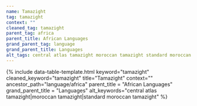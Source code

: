 ```yaml
---
name: Tamazight
tag: tamazight
context: ""
cleaned_tag: tamazight
parent_tag: africa
parent_title: African Languages
grand_parent_tag: language
grand_parent_title: Languages
alt_tags: central atlas tamazight moroccan tamazight standard moroccan tamazight
---
```


{% include data-table-template.html 
  keyword="tamazight" 
  cleaned_keyword="tamazight" 
  title="Tamazight"
  context=""
  ancestor_path="language/africa" 
  parent_title = "African Languages"
  grand_parent_title = "Languages"
  alt_keywords="central atlas tamazight|moroccan tamazight|standard moroccan tamazight"
%}

